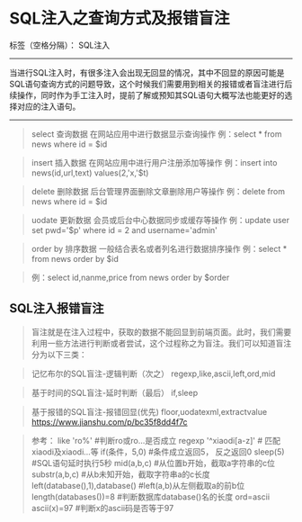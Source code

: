﻿# SQL注入之查询方式及报错盲注

标签（空格分隔）： SQL注入

---

当进行SQL注入时，有很多注入会出现无回显的情况，其中不回显的原因可能是SQL语句查询方式的问题导致，这个时候我们需要用到相关的报错或者盲注进行后续操作，同时作为手工注入时，提前了解或预知其SQL语句大概写法也能更好的选择对应的注入语句。


----------

>  select 查询数据
    在网站应用中进行数据显示查询操作
    例：select * from news where id = $id
    
> insert 插入数据
在网站应用中进行用户注册添加等操作
例：insert into news(id,url,text) values(2,'x,'$t)

> delete 删除数据
后台管理界面删除文章删除用户等操作
例：delete from news where id = $id

> uodate 更新数据
会员或后台中心数据同步或缓存等操作
例：update user set pwd='$p' where id = 2 and username='admin'

> order by 排序数据
一般结合表名或者列名进行数据排序操作
例：select * from news order by $id

> 例：select id,nanme,price from news order by $order

## SQL注入报错盲注
> 盲注就是在注入过程中，获取的数据不能回显到前端页面。此时，我们需要利用一些方法进行判断或者尝试，这个过程称之为盲注。我们可以知道盲注分为以下三类：

> 记忆布尔的SQL盲注-逻辑判断（次之）
regexp,like,ascii,left,ord,mid

> 基于时间的SQL盲注-延时判断（最后）
if,sleep

> 基于报错的SQL盲注-报错回显(优先)
floor,uodatexml,extractvalue
https://www.jianshu.com/p/bc35f8dd4f7c

> 参考：
like 'ro%'                          #判断ro或ro...是否成立
regexp '^xiaodi[a-z]'               # 匹配xiaodi及xiaodi...等
if(条件，5,0)                       #条件成立返回5， 反之返回0
sleep(5)                            #SQL语句延时执行5秒
mid(a,b,c)                          #从位置b开始，截取a字符串的c位
substr(a,b,c)                       #从b未知开始，截取字符串a的c长度
left(database(),1),database()       #left(a,b)从左侧截取a的前b位
length(databases())=8               #判断数据库database()名的长度
ord=ascii ascii(x)=97               #判断x的ascii码是否等于97


    



